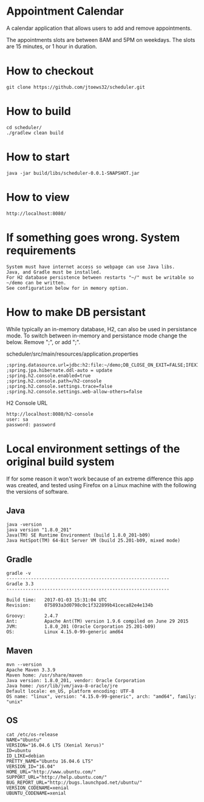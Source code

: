 # Appointment Calendar

A calendar application that allows users to add and remove appointments.

The appointments slots are between 8AM and 5PM on weekdays. The slots are 15 minutes, or 1 hour in duration.

# How to checkout #
```
git clone https://github.com/jtoews32/scheduler.git
```
# How to build #
```
cd scheduler/
./gradlew clean build
```
# How to start #
```
java -jar build/libs/scheduler-0.0.1-SNAPSHOT.jar
```
# How to view #
```
http://localhost:8080/

```
# If something goes wrong. System requirements #
```
System must have internet access so webpage can use Java libs.
Java, and Gradle must be installed.
For H2 database persistence between restarts "~/" must be writable so ~/demo can be written.
See configuration below for in memory option.
```
# How to make  DB persistant 

While typically an in-memory database, H2, can also be used in persistance mode.
To switch between in-memory and persistance mode change the below. Remove ";", or add ";".

scheduler/src/main/resources/application.properties
```
;spring.datasource.url=jdbc:h2:file:~/demo;DB_CLOSE_ON_EXIT=FALSE;IFEXISTS=FALSE;DB_CLOSE_DELAY=-1;
;spring.jpa.hibernate.ddl-auto = update
;spring.h2.console.enabled=true
;spring.h2.console.path=/h2-console
;spring.h2.console.settings.trace=false
;spring.h2.console.settings.web-allow-others=false
```
H2 Console URL
```
http://localhost:8080/h2-console
user: sa
password: password
```

# Local environment settings of the original build system #

If for some reason it won't work because of an extreme difference this app was created, and tested using Firefox
on a Linux machine with the following the versions of software.

## Java
```
java -version
java version "1.8.0_201"
Java(TM) SE Runtime Environment (build 1.8.0_201-b09)
Java HotSpot(TM) 64-Bit Server VM (build 25.201-b09, mixed mode)
```

## Gradle
```
gradle -v
------------------------------------------------------------
Gradle 3.3
------------------------------------------------------------

Build time:   2017-01-03 15:31:04 UTC
Revision:     075893a3d0798c0c1f322899b41ceca82e4e134b

Groovy:       2.4.7
Ant:          Apache Ant(TM) version 1.9.6 compiled on June 29 2015
JVM:          1.8.0_201 (Oracle Corporation 25.201-b09)
OS:           Linux 4.15.0-99-generic amd64
```

## Maven
```
mvn --version
Apache Maven 3.3.9
Maven home: /usr/share/maven
Java version: 1.8.0_201, vendor: Oracle Corporation
Java home: /usr/lib/jvm/java-8-oracle/jre
Default locale: en_US, platform encoding: UTF-8
OS name: "linux", version: "4.15.0-99-generic", arch: "amd64", family: "unix"
```

## OS
```
cat /etc/os-release
NAME="Ubuntu"
VERSION="16.04.6 LTS (Xenial Xerus)"
ID=ubuntu
ID_LIKE=debian
PRETTY_NAME="Ubuntu 16.04.6 LTS"
VERSION_ID="16.04"
HOME_URL="http://www.ubuntu.com/"
SUPPORT_URL="http://help.ubuntu.com/"
BUG_REPORT_URL="http://bugs.launchpad.net/ubuntu/"
VERSION_CODENAME=xenial
UBUNTU_CODENAME=xenial

```
